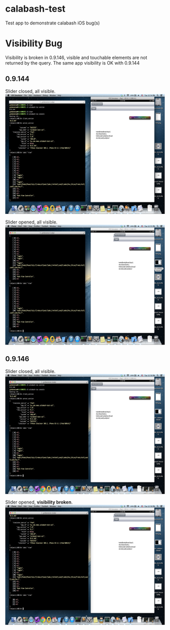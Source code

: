 calabash-test
=============

Test app to demonstrate calabash iOS bug(s)

# Visibility Bug
Visibility is broken in 0.9.146, visible and touchable elements are not returned by the query.
The same app visibility is OK with 0.9.144

## 0.9.144
Slider closed, all visible.
![0.9.144, closed, visible](screenshots/144-sidebar-closed.png)

Slider opened, all visible.
![0.9.144, open, visible](screenshots/144-sidebar-opened.png)

## 0.9.146
Slider closed, all visible.
![0.9.146, closed, visible](screenshots/146-sidebar-closed.png)

Slider opened, **visibility broken**.
![0.9.146, open, visible](screenshots/146-sidebar-opened-bug.png)